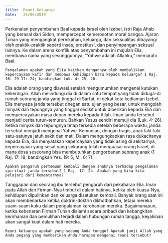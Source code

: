 ```yaml
---
title:  Reuni Keluarga
date:   24/06/2019
---
```



Perkenalan penyembahan Baal kepada Israel oleh Izebel, istri Raja Ahab yang berasal dari Sidon, mempercepat kemerosotan moral bangsa. Ajaran Tuhan yang mengangkat pernikahan, keluarga, dan seksualitas dibayangi oleh praktik-praktik seperti inses, prostitusi, dan penyimpangan seksual lainnya. Ke dalam arena konflik atas penyembahan ini majulah Elia, membawa nama yang sesungguhnya, "Yahwe adalah Allahku," memarahi Baal.

`Pengalaman apakah yang Elia kaitkan dengannya oleh membalikkan kepercayaan kafir dan membawa kehidupan baru kepada keluarga? 1 Raj. 16: 29-17: 24; bandingkan Luk. 4: 25, 26.`

Elia adalah orang yang diawasi setelah mengumumkan mengenai kutukan kekeringan. Allah melindungi dia di dalam satu tempat yang tidak diduga-di rumah seorang janda yang tinggal di Sarfat, di dekat kota kediaman Izebel. Elia menyapa janda tersebut dnegan satu ujian yang besar, untuk mengolah minyak dan tepungnya yang tinggal sedikit untuk diberikan kepada Elia dan mempercayakan masa depan mereka kepada Allah. Iman janda tersebut menjadi cerita turun-temurun. Bahkan Yesus sendiri memuji dia (Luk. 4: 26). Ketika minyak dan tepungnya tetap tersedia setelah beberapa waktu, janda tersebut menjadi mengenal Yahwe. Kemudian, dengan tragis, anak laki-laki satu-satunya jatuh sakit dan mati. Dalam mengungkapkan rasa dukacitanya kepada Elia, dia menyatakan kepercayaan yang tidak asing di sekitarnya, kepercayaan yang sesat yang sekarang telah menguasai orang Israel, di mana dosa seseorang bisa membutuhkan pengorbanan seorang anak (1 Raj. 17: 18; bandingkan Yes. 19: 5; Mi. 6: 7).

`Apakah pengaruh pertemuan kembali dengan anaknya terhadap pengalaman spiritual janda tersebut? 1 Raj. 17: 24. Apakah yang bisa kita pelajari dari komentarnya?`

Tanggapan dari seorang ibu tersebut pengaruh dari pekabaran Elia. Iman pada Allah dan Firman-Nya timbul di dalam hatinya, ketika oleh kuasa-Nya, kehidupan dipulihkan dan keluarga disatukan kembali. Banyak orang saat ini akan membenarkan ketika doktrin-doktrin dikhotbahkan, tetapi mereka suam-suam kuku dalam pengalaman kerohanian mereka. Bagaimanapun, ketika kebenaran Firman Tuhan dialami secara pribadi dan kebangkitan kerohanian dan pemulihan terjadi dalam hubungan rumah tangga, keyakinan akan sangat kuat dalam hati mereka.

`Reuni keluarga apakah yang sedang Anda tunggu? Apakah janji Allah yang Anda pegang yang memberikan Anda harapan mengenai reuni tersebut?`